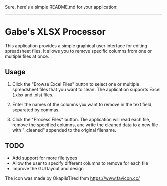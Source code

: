 Sure, here's a simple README.md for your application:

---

# Gabe's XLSX Processor

This application provides a simple graphical user interface for editing spreadsheet files. It allows you to remove specific columns from one or multiple files at once.

## Usage

1. Click the "Browse Excel Files" button to select one or multiple spreadsheet files that you want to clean. The application supports Excel (.xlsx and .xls) files.

2. Enter the names of the columns you want to remove in the text field, separated by commas.

3. Click the "Process Files" button. The application will read each file, remove the specified columns, and write the cleaned data to a new file with "_cleaned" appended to the original filename.

## TODO
- Add support for more file types
- Allow the user to specify different columns to remove for each file
- Improve the GUI layout and design


The icon was made by OkapiIsTired from https://www.favicon.cc/
